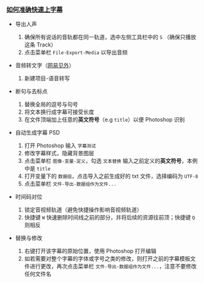 ### [如何准确快速上字幕](https://www.bilibili.com/video/av43674786)

- 导出人声
  1. 确保所有说话的音轨都在同一轨道，选中左侧工具栏中的 `S` （确保只播放这条 Track）
  2. 点击菜单栏 `File-Export-Media` 以导出音频

- 音频转文字（[网易见外](https://jianwai.netease.com/)）
  1. 新建项目-语音转写

- 断句与去标点
  1. 替换全局的逗号与句号
  2. 将文本换行成字幕可接受长度
  3. 在文件顶端加上任意的**英文符号**（e.g `title`）以便 Photoshop 识别

- 自动生成字幕 PSD

  1. 打开 Photoshop 输入 `字幕测试`
  2. 修改字幕样式，隐藏背景图层
  3. 点击菜单栏 `图像-变量-定义`，勾选 `文本替换` 输入之前定义的**英文符号**，本例中是 `title`
  4. 打开变量下的 `数据组`，点击导入之前生成好的 txt 文件，选择编码为 `UTF-8`
  5. 点击菜单栏 `文件-导出-数据组作为文件...`

- 时间码对位

  1. 锁定音视频轨道（避免快捷操作影响音视频轨道）
  2. 快捷键 `W` 快速删除时间线之前的部分，并将后续的资源往前顶；快捷键 `Q` 则相反

- 替换与修改

  1. 右键打开该字幕的原始位置，使用 Photoshop 打开编辑
  2. 如若需要对整个字幕的字体或字号之类的修改，则打开之前的字幕模板文件进行更改，再次点击菜单栏 `文件-导出-数据组作为文件...`，注意不要修改任何文件名